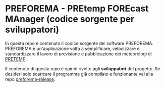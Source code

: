 # PREFOREMA - PREtemp FOREcast MAnager (codice sorgente per sviluppatori)

In questa repo è contenuto il codice sorgente del software PREFOREMA. PREFOREMA è un'applicazione volta a semplificare, velocizzare e standardizzare il lavoro di previsione e pubblicazione dei meteorologi di [PRETEMP](https://www.pretemp.it/).

Il contenuto di questa repo è quindi rivolto agli **sviluppatori** del progetto. Se desideri solo scaricare il programma già compilato e funzionante vai alla repo [preforema-release](https://github.com/dabihdev/preforema-release).